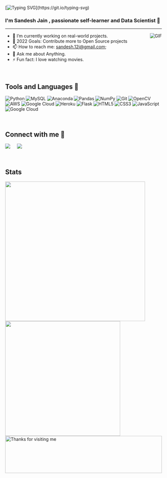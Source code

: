 [![Typing SVG](https://readme-typing-svg.herokuapp.com?font=arial&color=3384B4&lines=Hello+,+Welcome+to+my+GitHub+Profile+++++++++++++++++++++++++++++++++++++++++++++++++++++++++++++++++++......)](https://git.io/typing-svg)
### I'm Sandesh Jain , passionate self-learner and Data Scientist  👋

--------------------------------------------------------------------------------------------------------------------------------------------------------------------
<img align="right" alt="GIF" src="https://media.giphy.com/media/f3iwJFOVOwuy7K6FFw/giphy.gif" />
        

- 🔭 I’m currently working on real-world projects.
- 🥅 2022 Goals: Contribute more to Open Source projects
- 📫 How to reach me: sandesh.12j@gmail.com;
- 💬 Ask me about Anything.
- ⚡ Fun fact: I love watching movies.

<br>

## Tools and Languages 🚀 

![Python](https://img.shields.io/badge/python-3670A0?style=for-the-badge&logo=python&logoColor=ffdd54) 
![MySQL](https://img.shields.io/badge/mysql-%2300f.svg?style=for-the-badge&logo=mysql&logoColor=white) 
![Anaconda](https://img.shields.io/badge/Anaconda-%2344A833.svg?style=for-the-badge&logo=anaconda&logoColor=white) 
![Pandas](https://img.shields.io/badge/pandas-%23150458.svg?style=for-the-badge&logo=pandas&logoColor=white) 
![NumPy](https://img.shields.io/badge/numpy-%23013243.svg?style=for-the-badge&logo=numpy&logoColor=white) 
![Git](https://img.shields.io/badge/Git-f02913?style=for-the-badge&logo=git&logoColor=white)
![OpenCV](https://img.shields.io/badge/OpenCV-a5eb60?style=for-the-badge&logo=opencv_python&logoColor=white)
![AWS](https://img.shields.io/badge/AWS-%23FF9900.svg?style=for-the-badge&logo=amazon-aws&logoColor=white) 
![Google Cloud](https://img.shields.io/badge/Google%20Cloud-%234285F4.svg?style=for-the-badge&logo=google-cloud&logoColor=white) 
![Heroku](https://img.shields.io/badge/Heroku-430098?style=for-the-badge&logo=heroku&logoColor=white)
![Flask](https://img.shields.io/badge/flask-%23000.svg?style=for-the-badge&logo=flask&logoColor=white)
![HTML5](https://img.shields.io/badge/html5-%23E34F26.svg?style=for-the-badge&logo=html5&logoColor=white) 
![CSS3](https://img.shields.io/badge/css3-%231572B6.svg?style=for-the-badge&logo=css3&logoColor=white) 
![JavaScript](https://img.shields.io/badge/javascript-%23323330.svg?style=for-the-badge&logo=javascript&logoColor=%23F7DF1E) 
![Google Cloud](https://img.shields.io/badge/Visual%20Code-%234285F4.svg?style=for-the-badge&logo=google-cloud&logoColor=white) 


<br>

## Connect with me 🤝

[![](https://img.shields.io/badge/Gmail-D14836?style=for-the-badge&logo=gmail&logoColor=white)](mailto:sandesh.12j@gmail.com) &emsp;
[![](https://img.shields.io/badge/LinkedIn-0077B5?style=for-the-badge&logo=linkedin&logoColor=white)](https://www.linkedin.com/in/sandeshjain06/) &emsp;

<br>

## Stats 

<p><img align="left",img width="450", src="https://storage.googleapis.com/gweb-newslab-data-viz-tool.appspot.com/uploads/2ac42fc0-4e24-4843-a5de-d0f31a6b8329.gif">
   <img align="left"width="370"  src="https://github-readme-stats.vercel.app/api?username=sandeshjain06&theme=radical&show_icons=true&locale=en"  />
</p>
<img height="120" alt="Thanks for visiting me" width="100%" src="https://raw.githubusercontent.com/BrunnerLivio/brunnerlivio/master/images/marquee.svg" />
